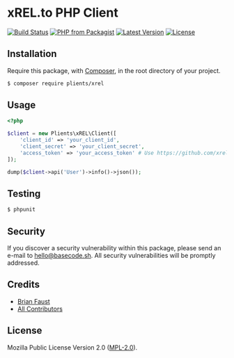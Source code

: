 # xREL.to PHP Client

[![Build Status](https://img.shields.io/travis/plients/xREL.to-PHP-Client/master.svg?style=flat-square)](https://travis-ci.org/plients/xREL.to-PHP-Client)
[![PHP from Packagist](https://img.shields.io/packagist/php-v/plients/xrel.svg?style=flat-square)]()
[![Latest Version](https://img.shields.io/github/release/plients/xREL.to-PHP-Client.svg?style=flat-square)](https://github.com/plients/xREL.to-PHP-Client/releases)
[![License](https://img.shields.io/packagist/l/plients/xREL.to-PHP-Client.svg?style=flat-square)](https://packagist.org/packages/plients/xREL.to-PHP-Client)

## Installation

Require this package, with [Composer](https://getcomposer.org/), in the root directory of your project.

``` bash
$ composer require plients/xrel
```

## Usage

``` php
<?php

$client = new Plients\xREL\Client([
    'client_id' => 'your_client_id',
    'client_secret' => 'your_client_secret',
    'access_token' => 'your_access_token' # Use https://github.com/xrelease/oauth2-xrel to retrieve the access token
]);

dump($client->api('User')->info()->json());
```

## Testing

``` bash
$ phpunit
```

## Security

If you discover a security vulnerability within this package, please send an e-mail to hello@basecode.sh. All security vulnerabilities will be promptly addressed.

## Credits

- [Brian Faust](https://github.com/faustbrian)
- [All Contributors](../../contributors)

## License

Mozilla Public License Version 2.0 ([MPL-2.0](./LICENSE)).
